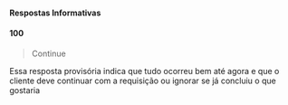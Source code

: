 #### Respostas Informativas

#### 100

> Continue

Essa resposta provisória indica que tudo ocorreu bem até agora e que o cliente deve continuar com a requisição ou ignorar se já concluiu o que gostaria
